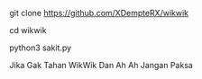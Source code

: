 git clone https://github.com/XDempteRX/wikwik

cd wikwik

python3 sakit.py

Jika Gak Tahan WikWik Dan Ah Ah Jangan Paksa
